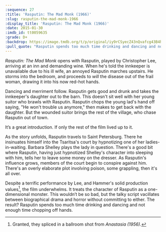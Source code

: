 ```yaml
---
:sequence: 27
:title: 'Rasputin: The Mad Monk (1966)'
:slug: rasputin-the-mad-monk-1966
:display_title: 'Rasputin: The Mad Monk (1966)'
:date: 2015-01-30
:imdb_id: tt0059635
:grade: D+
:backdrop: https://image.tmdb.org/t/p/original/iy9rCSyecZ43nQvafcg43B4hGRz.jpg
:pull_quote: "Rasputin spends too much time drinking and dancing and not enough time chopping off hands. "
---
```

_Rasputin: The Mad Monk_ opens with Rasputin, played by Christopher Lee, arriving at an inn and demanding wine. When he's told the innkeeper is unavailable due to his ill wife, an annoyed Rasputin marches upstairs. He storms into the bedroom, and proceeds to _will_ the disease out of the frail woman, drawing it into his now red-hot hands.

Dancing and merriment follow. Rasputin gets good and drunk and takes the innkeeper's daughter out to the barn. This doesn't sit well with her young suitor who brawls with Rasputin. Rasputin chops the young lad's hand off saying, "He won't trouble us anymore," then makes to get back with the daughter. But the wounded suitor brings the rest of the village, who chase Rasputin out of town.

It’s a great introduction. If only the rest of the film lived up to it.

As the story unfolds, Rasputin travels to Saint Petersburg. There he insinuates himself into the Tsaritsa's court by hypnotizing one of her ladies-in-waiting. Barbara Shelley plays the lady in question. There's a good bit where Rasputin, having just hypnotized Shelley's character into sleeping with him, tells her to leave some money on the dresser. As Rasputin's influence grows, members of the court begin to conspire against him. There's an overly elaborate plot involving poison, some grappling, then it's all over.

Despite a terrific performance by Lee, and Hammer's solid production values[^1], the film underwhelms. It treats the character of Rasputin as a one-dimensional monster. This wouldn’t be so bad, but the talky script vacillates between biographical drama and horror without committing to either.  The result? Rasputin spends too much time drinking and dancing and not enough time chopping off hands. 

[^1]: Granted, they spliced in a ballroom shot from _Anastasia (1956)_.